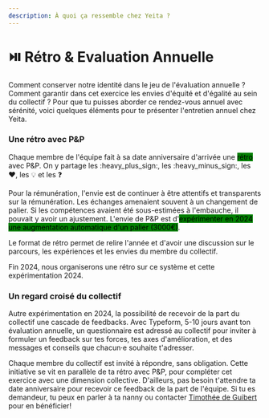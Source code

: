 ```yaml
---
description: À quoi ça ressemble chez Yeita ?
---
```


# ⏯️ Rétro & Evaluation Annuelle

Comment conserver notre identité dans le jeu de l'évaluation annuelle ? Comment garantir dans cet exercice les envies d'équité et d'égalité au sein du collectif ? Pour que tu puisses aborder ce rendez-vous annuel avec sérénité, voici quelques éléments pour te présenter l'entretien annuel chez Yeita.&#x20;

### Une rétro avec P\&P&#x20;

Chaque membre de l'équipe fait à sa date anniversaire d'arrivée une <mark style="background-color:green;">rétro</mark> avec P\&P. On y partage les :heavy\_plus\_sign:, les :heavy\_minus\_sign:, les :heart:, les :bulb: et les :question:

Pour la rémunération, l'envie est de continuer à être attentifs et transparents sur la rémunération. Les échanges amenaient souvent à un changement de palier. Si les compétences avaient été sous-estimées à l'embauche, il pouvait y avoir un ajustement. L'envie de P\&P est d'<mark style="background-color:green;">expérimenter en 2024 une augmentation automatique d'un palier (3000€)</mark>.&#x20;

Le format de rétro permet de relire l'année et d'avoir une discussion sur le parcours, les expériences et les envies du membre du collectif.&#x20;

Fin 2024, nous organiserons une rétro sur ce système et cette expérimentation 2024.&#x20;

### Un regard croisé du collectif

Autre expérimentation en 2024, la possibilité de recevoir de la part du collectif une cascade de feedbacks. Avec Typeform, 5-10 jours avant ton évaluation annuelle, un questionnaire est adressé au collectif pour inviter à formuler un feedback sur tes forces, tes axes d'amélioration, et des messages et conseils que chacun·e souhaite t'adresser.&#x20;

Chaque membre du collectif est invité à répondre, sans obligation. Cette initiative se vit en parallèle de ta rétro avec P\&P, pour compléter cet exercice avec une dimension collective. D'ailleurs, pas besoin t'attendre ta date anniversaire pour recevoir ce feedback de la part de l'équipe. Si tu es demandeur, tu peux en parler à ta nanny ou contacter [Timothée de Guibert](https://app.gitbook.com/u/mIxzDPuDDnW4DJShgI7ivSa2Tbn1 "mention") pour en bénéficier!
